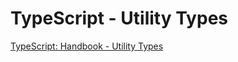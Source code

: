 # TypeScript - Utility Types

[TypeScript: Handbook - Utility Types](https://www.typescriptlang.org/docs/handbook/utility-types.html)
